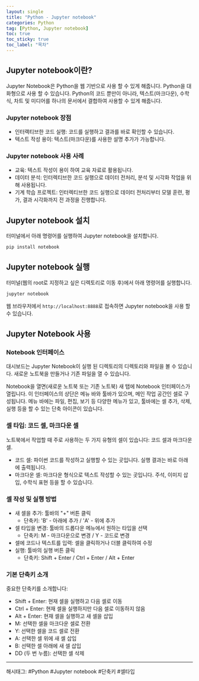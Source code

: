 ```yaml
---
layout: single
title: "Python - Jupyter notebook"
categories: Python
tag: [Python, Jupyter notebook]
toc: true
toc_sticky: true
toc_label: "목차"
---
```


## Jupyter notebook이란?

Jupyter Notebook은 Python을 웹 기반으로 사용 할 수 있게 해줍니다. Python을 대화형으로 사용 할 수 있습니다. Python의 코드 뿐만이 아니라, 텍스트(마크다운), 수학식, 차트 및 미디어를 하나의 문서에서 결합하여 사용할 수 있게 해줍니다.

### Jupyter notebook 장점

- 인터랙티브한 코드 실행: 코드를 실행하고 결과를 바로 확인할 수 있습니다.
- 텍스트 작성 용이: 텍스트(마크다운)를 사용한 설명 추가가 가능합니다.

### Jupyter notebook 사용 사례

- 교육: 텍스트 작성이 용이 하여 교육 자료로 활용됩니다.
- 데이터 분석: 인터렉티브한 코드 실행으로 데이터 전처리, 분석 및 시각화 작업을 위해 사용됩니다.
- 기계 학습 프로젝트: 인터렉티브한 코드 실행으로 데이터 전처리부터 모델 훈련, 평가, 결과 시각화까지 전 과정을 진행합니다.

## Jupyter notebook 설치

터미널에서 아래 명령어를 실행하여 Jupyter notebook을 설치합니다.

```bash
pip install notebook
```

## Jupyter notebook 실행

터미널(웹의 root로 지정하고 싶은 디렉토리로 이동 후)에서 아래 명령어를 실행합니다.

```bash
jupyter notebook
```

웹 브라우저에서 `http://localhost:8888`로 접속하면 Jupyter notebook을 사용 할 수 있습니다.

## Jupyter Notebook 사용

### Notebook 인터페이스

대시보드는 Jupyter Notebook이 실행 된 디렉토리의 디렉토리와 파일을 볼 수 있습니다. 새로운 노트북을 만들거나 기존 파일을 열 수 있습니다.

Notebook을 열면(새로운 노트북 또는 기존 노트북) 새 탭에 Notebook 인터페이스가 열립니다. 이 인터페이스의 상단은 메뉴 바와 툴바가 있으며, 메인 작업 공간인 셀로 구성됩니다. 메뉴 바에는 파일, 편집, 보기 등 다양한 메뉴가 있고, 툴바에는 셀 추가, 삭제, 실행 등을 할 수 있는 단축 아이콘이 있습니다.

### 셀 타입: 코드 셀, 마크다운 셀

노트북에서 작업할 때 주로 사용하는 두 가지 유형의 셀이 있습니다: 코드 셀과 마크다운 셀.

- 코드 셀: 파이썬 코드를 작성하고 실행할 수 있는 곳입니다. 실행 결과는 바로 아래에 출력됩니다.
- 마크다운 셀: 마크다운 형식으로 텍스트 작성할 수 있는 곳입니다. 주석, 이미지 삽입, 수학식 표현 등을 할 수 있습니다.

### 셀 작성 및 실행 방법

- 새 셀을 추가: 툴바의 "+" 버튼 클릭
  - 단축키: 'B' - 아래에 추가 / 'A' - 위에 추가
- 셀 타입을 변경: 툴바의 드롭다운 메뉴에서 원하는 타입을 선택
  - 단축키: M - 마크다운으로 변경 / Y - 코드로 변경
- 셀에 코드나 텍스트를 입력: 셀을 클릭하거나 더블 클릭하여 수정
- 실행: 툴바의 실행 버튼 클릭
  - 단축키: Shift + Enter / Ctrl + Enter / Alt + Enter

### 기본 단축키 소개

중요한 단축키를 소개합니다:

- Shift + Enter: 현재 셀을 실행하고 다음 셀로 이동
- Ctrl + Enter: 현재 셀을 실행하지만 다음 셀로 이동하지 않음
- Alt + Enter: 현재 셀을 실행하고 새 셀을 삽입
- M: 선택한 셀을 마크다운 셀로 전환
- Y: 선택한 셀을 코드 셀로 전환
- A: 선택한 셀 위에 새 셀 삽입
- B: 선택한 셀 아래에 새 셀 삽입
- DD (두 번 누름): 선택한 셀 삭제

---

해시태그: #Python #Jupyter notebook #단축키 #셀타입
